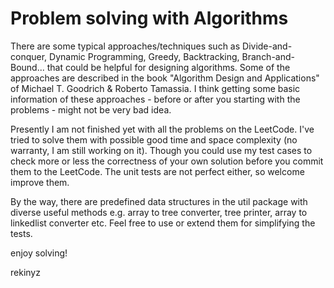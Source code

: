 Problem solving with Algorithms
=========================

There are some typical approaches/techniques such as Divide-and-conquer, Dynamic Programming, Greedy, Backtracking, Branch-and-Bound... that could be helpful for designing algorithms. Some of the approaches are described in the book "Algorithm Design and Applications" of Michael T. Goodrich & Roberto Tamassia. I think getting some basic information of these approaches - before or after you starting with the problems - might not be very bad idea. 

Presently I am not finished yet with all the problems on the LeetCode. I've tried to solve them with possible good time and space complexity (no warranty, I am still working on it). Though you could use my test cases to check more or less the correctness of your own solution before you commit them to the LeetCode. The unit tests are not perfect either, so welcome improve them.

By the way, there are predefined data structures in the util package with diverse useful methods e.g. array to tree converter, tree printer, array to linkedlist converter etc. Feel free to use or extend them for simplifying the tests.

enjoy solving!

rekinyz
